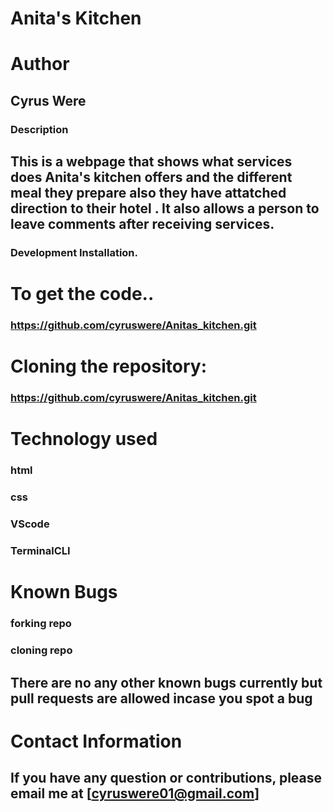# Anita's Kitchen
# Author
## Cyrus Were
### Description
## This is a webpage that shows what services does Anita's kitchen offers and the different meal they prepare also they have attatched direction to their hotel . It also allows a person to leave comments after receiving services.
### Development Installation.
# To get the code..
### https://github.com/cyruswere/Anitas_kitchen.git
# Cloning the repository:
### https://github.com/cyruswere/Anitas_kitchen.git
# Technology used
### html
### css
### VScode
### TerminalCLI
# Known Bugs
### forking repo
### cloning repo
## There are no any other known bugs currently but pull requests are allowed incase you spot a bug
# Contact Information
## If you have any question or contributions, please email me at [cyruswere01@gmail.com]
